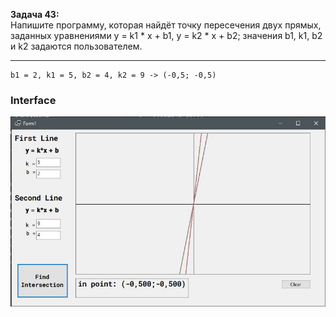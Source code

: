 **Задача 43:**   
Напишите программу, которая найдёт точку пересечения двух прямых, заданных уравнениями y = k1 * x + b1, y = k2 * x + b2; значения b1, k1, b2 и k2 задаются пользователем.
___
```
b1 = 2, k1 = 5, b2 = 4, k2 = 9 -> (-0,5; -0,5)
```

### Interface
![Interface](https://github.com/LikeKugi/LinesCrossings/blob/master/imgs/interface.JPG "interface")